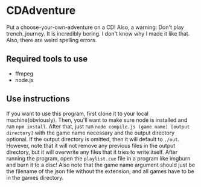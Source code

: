 # CDAdventure

Put a choose-your-own-adventure on a CD! Also, a warning: Don't play trench_journey. It is incredibly boring. I don't know why I made it like that. Also, there are weird spelling errors.

## Required tools to use

* ffmpeg
* node.js

## Use instructions

If you want to use this program, first clone it to your local machine(obviously). Then, you'll want to make sure node is installed and run `npm install`. After that, just run `node compile.js (game name) [output directory]` with the game name necessary and the output directory optional. If the output directory is omitted, then it will default to `./out`. However, note that it will not remove any previous files in the output directory, but it will overwrite any files that it tries to write itself. After running the program, open the `playlist.cue` file in a program like imgburn and burn it to a disc! Also note that the game name argument should just be the filename of the json file without the extension, and all games have to be in the games directory.
